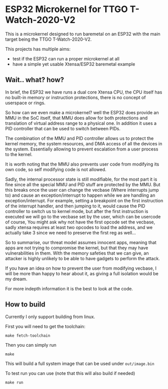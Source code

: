 # ESP32 Microkernel for TTGO T-Watch-2020-V2

This is a microkernel designed to run baremetal on an ESP32 with the main target being 
the TTGO T-Watch-2020-V2.

This projects has multiple aims:
- test if the ESP32 can run a proper microkernel at all
- have a simple yet usable Xtensa/ESP32 baremetal example

## Wait.. what? how?

In brief, the ESP32 we have runs a dual core Xtensa CPU, the CPU itself
has no built-in memory or instruction protections, there is no concept of
userspace or rings.

So how can we even make a microkernel? well the ESP32 does provide an MMU 
in the SoC itself, that MMU does allow for both protections and translation of 
virtual address range to a physical one. In addition it uses a PID controller 
that can be used to switch between PIDs.

The combination of the MMU and PID controller allows us to protect the kernel
memory, the system resources, and DMA access of all the devices in the system. 
Essentially allowing to prevent escalation from a user process to the kernel.

It is worth noting that the MMU also prevents user code from modifying its own 
code, so self modifying code is not allowed.

Sadly, the internal processor state is still modifiable, for the most part it is 
fine since all the special MMU and PID stuff are protected by the MMU. But this breaks 
once the user can change the vecbase (Where interrupts jump to) and cause an exception/interrupt
to happen while we are handling an exception/interrupt. For example, setting a breakpoint on the 
first instruction of the interrupt handler, and then jumping to it, would cause the PID 
controller to switch us to kernel mode, but after the first instruction is executed we 
will go to the vecbase set by the user, which can be usercode of course, You might ask why
not have the first opcode set the vecbase, sadly xtensa requires at least two opcodes to load
the address, and we actually take 3 since we need to preserve the first reg as well...

So to summarise, our threat model assumes innocent apps, meaning that apps are not trying to 
compromise the kernel, but that they may have vulnerabilities in them. With the memory safeties 
that we can give, an attacker is highly unlikely to be able to have gadgets to perform the attack.

If you have an idea on how to prevent the user from modifying vecbase, I will be more than happy
to hear about it, as giving a full isolation would be my dream.

For more indepth information it is the best to look at the code.

## How to build

Currently I only support building from linux.

First you will need to get the toolchain:
```shell
make fetch-toolchain
```

Then you can simply run
```shell
make
```

This will build a full system image that can be used under `out/image.bin`

To test run you can use (note that this will also build if needed)
```shell
make run
```